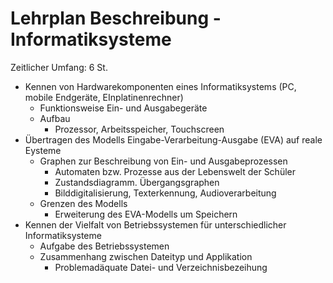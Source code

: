 # Lehrplan Beschreibung - Informatiksysteme
Zeitlicher Umfang:  6 St.
- Kennen von Hardwarekomponenten eines Informatiksystems (PC, mobile Endgeräte, EInplatinenrechner)
	- Funktionsweise
		Ein- und Ausgabegeräte
	- Aufbau
		- Prozessor, Arbeitsspeicher, Touchscreen
- Übertragen des Modells Eingabe-Verarbeitung-Ausgabe (EVA) auf reale Eysteme
	- Graphen zur Beschreibung von Ein- und Ausgabeprozessen
		- Automaten bzw. Prozesse aus der Lebenswelt der Schüler
		- Zustandsdiagramm. Übergangsgraphen
		- Bilddigitalisierung, Texterkennung, Audioverarbeitung
	- Grenzen des Modells
		- Erweiterung des EVA-Modells um Speichern
- Kennen der Vielfalt von Betriebssystemen für unterschiedlicher Informatiksysteme
	- Aufgabe des Betriebssystemen
	- Zusammenhang zwischen Dateityp und Applikation
		- Problemadäquate Datei- und Verzeichnisbezeihung 
	
